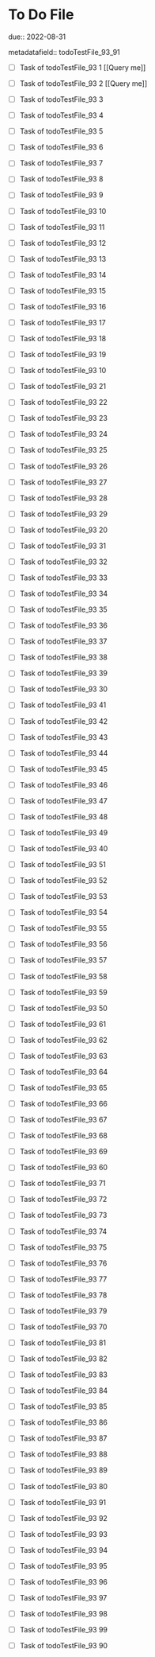 # To Do File

due:: 2022-08-31

metadatafield:: todoTestFile_93_91

- [ ] Task of todoTestFile_93 1 [[Query me]]
- [ ] Task of todoTestFile_93 2 [[Query me]]
- [ ] Task of todoTestFile_93 3
- [ ] Task of todoTestFile_93 4
- [ ] Task of todoTestFile_93 5
- [ ] Task of todoTestFile_93 6
- [ ] Task of todoTestFile_93 7
- [ ] Task of todoTestFile_93 8
- [ ] Task of todoTestFile_93 9
- [ ] Task of todoTestFile_93 10

- [ ] Task of todoTestFile_93 11 
- [ ] Task of todoTestFile_93 12 
- [ ] Task of todoTestFile_93 13
- [ ] Task of todoTestFile_93 14
- [ ] Task of todoTestFile_93 15
- [ ] Task of todoTestFile_93 16
- [ ] Task of todoTestFile_93 17
- [ ] Task of todoTestFile_93 18
- [ ] Task of todoTestFile_93 19
- [ ] Task of todoTestFile_93 10

- [ ] Task of todoTestFile_93 21 
- [ ] Task of todoTestFile_93 22 
- [ ] Task of todoTestFile_93 23
- [ ] Task of todoTestFile_93 24
- [ ] Task of todoTestFile_93 25
- [ ] Task of todoTestFile_93 26
- [ ] Task of todoTestFile_93 27
- [ ] Task of todoTestFile_93 28
- [ ] Task of todoTestFile_93 29
- [ ] Task of todoTestFile_93 20

- [ ] Task of todoTestFile_93 31 
- [ ] Task of todoTestFile_93 32 
- [ ] Task of todoTestFile_93 33
- [ ] Task of todoTestFile_93 34
- [ ] Task of todoTestFile_93 35
- [ ] Task of todoTestFile_93 36
- [ ] Task of todoTestFile_93 37
- [ ] Task of todoTestFile_93 38
- [ ] Task of todoTestFile_93 39
- [ ] Task of todoTestFile_93 30

- [ ] Task of todoTestFile_93 41 
- [ ] Task of todoTestFile_93 42 
- [ ] Task of todoTestFile_93 43
- [ ] Task of todoTestFile_93 44
- [ ] Task of todoTestFile_93 45
- [ ] Task of todoTestFile_93 46
- [ ] Task of todoTestFile_93 47
- [ ] Task of todoTestFile_93 48
- [ ] Task of todoTestFile_93 49
- [ ] Task of todoTestFile_93 40

- [ ] Task of todoTestFile_93 51 
- [ ] Task of todoTestFile_93 52 
- [ ] Task of todoTestFile_93 53
- [ ] Task of todoTestFile_93 54
- [ ] Task of todoTestFile_93 55
- [ ] Task of todoTestFile_93 56
- [ ] Task of todoTestFile_93 57
- [ ] Task of todoTestFile_93 58
- [ ] Task of todoTestFile_93 59
- [ ] Task of todoTestFile_93 50

- [ ] Task of todoTestFile_93 61 
- [ ] Task of todoTestFile_93 62 
- [ ] Task of todoTestFile_93 63
- [ ] Task of todoTestFile_93 64
- [ ] Task of todoTestFile_93 65
- [ ] Task of todoTestFile_93 66
- [ ] Task of todoTestFile_93 67
- [ ] Task of todoTestFile_93 68
- [ ] Task of todoTestFile_93 69
- [ ] Task of todoTestFile_93 60

- [ ] Task of todoTestFile_93 71 
- [ ] Task of todoTestFile_93 72 
- [ ] Task of todoTestFile_93 73
- [ ] Task of todoTestFile_93 74
- [ ] Task of todoTestFile_93 75
- [ ] Task of todoTestFile_93 76
- [ ] Task of todoTestFile_93 77
- [ ] Task of todoTestFile_93 78
- [ ] Task of todoTestFile_93 79
- [ ] Task of todoTestFile_93 70


- [ ] Task of todoTestFile_93 81 
- [ ] Task of todoTestFile_93 82 
- [ ] Task of todoTestFile_93 83
- [ ] Task of todoTestFile_93 84
- [ ] Task of todoTestFile_93 85
- [ ] Task of todoTestFile_93 86
- [ ] Task of todoTestFile_93 87
- [ ] Task of todoTestFile_93 88
- [ ] Task of todoTestFile_93 89
- [ ] Task of todoTestFile_93 80


- [ ] Task of todoTestFile_93 91 
- [ ] Task of todoTestFile_93 92 
- [ ] Task of todoTestFile_93 93
- [ ] Task of todoTestFile_93 94
- [ ] Task of todoTestFile_93 95
- [ ] Task of todoTestFile_93 96
- [ ] Task of todoTestFile_93 97
- [ ] Task of todoTestFile_93 98
- [ ] Task of todoTestFile_93 99
- [ ] Task of todoTestFile_93 90
